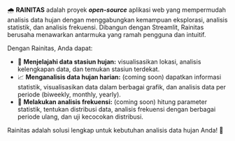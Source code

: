 🌧️ **RAINITAS** adalah proyek ***open-source*** aplikasi web yang mempermudah analisis data hujan dengan menggabungkan kemampuan eksplorasi, analisis statistik, dan analisis frekuensi. Dibangun dengan Streamlit, Rainitas berusaha menawarkan antarmuka yang ramah pengguna dan intuitif. 

Dengan Rainitas, Anda dapat:

*   📍 **Menjelajahi data stasiun hujan:**  visualisasikan lokasi, analisis kelengkapan data, dan temukan stasiun terdekat. 
*   📈 **Menganalisis data hujan harian:** (coming soon) dapatkan informasi statistik, visualisasikan data dalam berbagai grafik, dan analisis data per periode (biweekly, monthly, yearly).
*   🧮 **Melakukan analisis frekuensi:** (coming soon) hitung parameter statistik, tentukan distribusi data, analisis frekuensi dengan berbagai periode ulang, dan uji kecocokan distribusi.
<!-- *   🤖 **Membuat narasi otomatis:**  fitur AI Rainitas akan menjelaskan hasil analisis Anda dalam bentuk teks yang mudah dipahami. -->

Rainitas adalah solusi lengkap untuk kebutuhan analisis data hujan Anda! 🎉